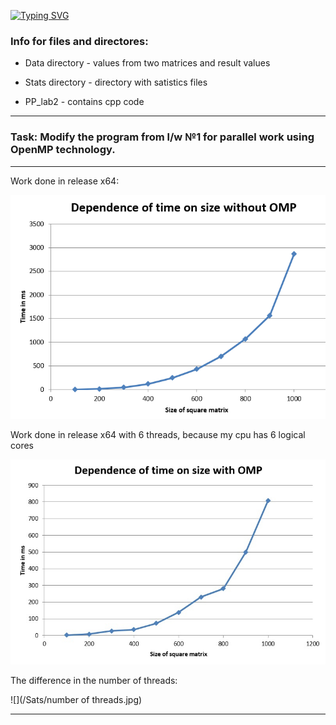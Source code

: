 [![Typing SVG](https://readme-typing-svg.herokuapp.com?color=%2336BCF7&lines=Lab+2)](https://git.io/typing-svg)
### Info for files and directores: ###

* Data directory        - values from two matrices and result values

* Stats directory       - directory with satistics files

* PP_lab2             - contains cpp code

----

### Task: Modify the program from l/w №1 for parallel work using OpenMP technology. ###

----

Work done in release x64:

![](/Stats/image.png) 

Work done in release x64 with 6 threads, because my cpu has 6 logical cores

![](/Stats/omp_6_threads.jpg)

The difference in the number of threads:

![](/Sats/number of threads.jpg)

----
